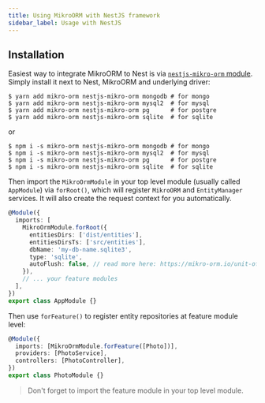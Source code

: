 ```yaml
---
title: Using MikroORM with NestJS framework
sidebar_label: Usage with NestJS
---
```


## Installation

Easiest way to integrate MikroORM to Nest is via [`nestjs-mikro-orm` module](https://github.com/dario1985/nestjs-mikro-orm).
Simply install it next to Nest, MikroORM and underlying driver: 

```
$ yarn add mikro-orm nestjs-mikro-orm mongodb # for mongo
$ yarn add mikro-orm nestjs-mikro-orm mysql2  # for mysql
$ yarn add mikro-orm nestjs-mikro-orm pg      # for postgre
$ yarn add mikro-orm nestjs-mikro-orm sqlite  # for sqlite
```

or

```
$ npm i -s mikro-orm nestjs-mikro-orm mongodb # for mongo
$ npm i -s mikro-orm nestjs-mikro-orm mysql2  # for mysql
$ npm i -s mikro-orm nestjs-mikro-orm pg      # for postgre
$ npm i -s mikro-orm nestjs-mikro-orm sqlite  # for sqlite
```

Then import the `MikroOrmModule` in your top level module (usually called `AppModule`) via 
`forRoot()`, which will register `MikroORM` and `EntityManager` services. It will also 
create the request context for you automatically.

```typescript
@Module({
  imports: [
    MikroOrmModule.forRoot({
      entitiesDirs: ['dist/entities'],
      entitiesDirsTs: ['src/entities'],
      dbName: 'my-db-name.sqlite3',
      type: 'sqlite',
      autoFlush: false, // read more here: https://mikro-orm.io/unit-of-work/
    }),
    // ... your feature modules
  ],
})
export class AppModule {}
```

Then use `forFeature()` to register entity repositories at feature module level:

```typescript
@Module({
  imports: [MikroOrmModule.forFeature([Photo])],
  providers: [PhotoService],
  controllers: [PhotoController],
})
export class PhotoModule {}
```

> Don't forget to import the feature module in your top level module.

